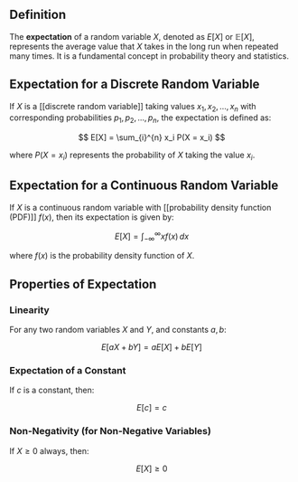 ## Definition

The **expectation** of a random variable $X$, denoted as $E[X]$ or $\mathbb{E}[X]$, represents the average value that $X$ takes in the long run when repeated many times. It is a fundamental concept in probability theory and statistics.

## Expectation for a Discrete Random Variable

If $X$ is a [[discrete random variable]] taking values $x_{1}, x_{2}, \dots, x_{n}$ with corresponding probabilities $p_{1}, p_{2}, \dots, p_{n}$, the expectation is defined as:

$$
E[X] = \sum_{i}^{n} x_i P(X = x_i)
$$

where $P(X = x_{i})$ represents the probability of $X$ taking the value $x_{i}$.

## Expectation for a Continuous Random Variable

If $X$ is a continuous random variable with [[probability density function (PDF)]] $f(x)$, then its expectation is given by:

$$
E[X] = \int_{-\infty}^{\infty} x f(x) \, dx
$$

where $f(x)$ is the probability density function of $X$.

## Properties of Expectation

### Linearity

For any two random variables $X$ and $Y$, and constants $a, b$:

$$
E[aX + bY] = aE[X] + bE[Y]
$$

### Expectation of a Constant

If $c$ is a constant, then:

$$
E[c] = c
$$

### Non-Negativity (for Non-Negative Variables)

If $X \geq 0$ always, then:

$$
E[X] \geq 0
$$
